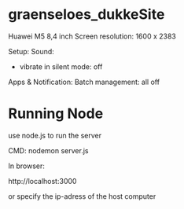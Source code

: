 # graenseloes_dukkeSite

Huawei M5 8,4 inch
Screen resolution:   1600 x 2383


Setup:
Sound:
- vibrate in silent mode: off

Apps & Notification: Batch management: all off 


# Running Node
use node.js to run the server

CMD: 
nodemon server.js

In browser:

http://localhost:3000

or specify the ip-adress of the host computer
